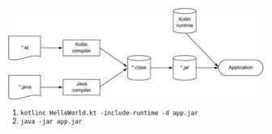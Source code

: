 ![Kotlin Logo](./img/build_process.jpg)
1. ``kotlinc HelloWorld.kt -include-runtime -d app.jar`` 
1. ``java -jar app.jar ``
